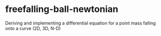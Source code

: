# freefalling-ball-newtonian
Deriving and implementing a differential equation for a point mass falling onto a curve (2D, 3D, N-D)
